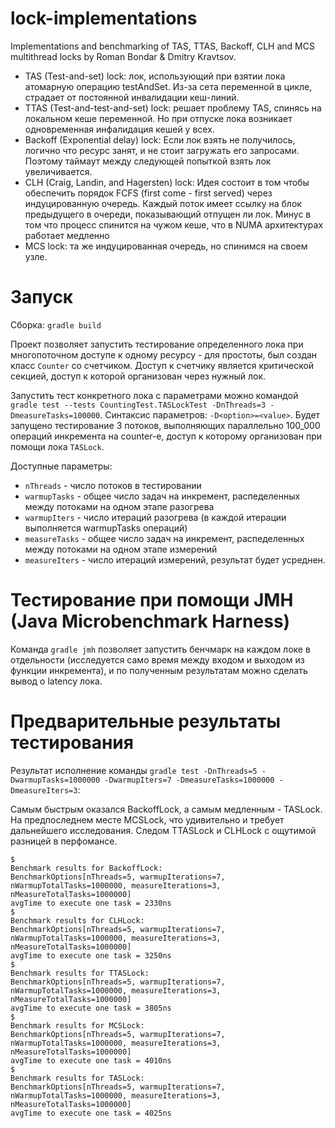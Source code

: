 # lock-implementations
Implementations and benchmarking of TAS, TTAS, Backoff, CLH and MCS multithread locks by Roman Bondar & Dmitry Kravtsov.

* TAS (Test-and-set) lock: лок, использующий при взятии лока атомарную операцию testAndSet. 
Из-за сета переменной в цикле, страдает от постоянной инвалидации кеш-линий.
* TTAS (Test-and-test-and-set) lock: решает проблему TAS, спинясь на локальном кеше переменной. 
Но при отпуске лока возникает одновременная инфалидация кешей у всех.
* Backoff (Exponential delay) lock: Если лок взять не получилось, логично что ресурс занят, и не стоит загружать его
запросами. Поэтому таймаут между следующей попыткой взять лок увеличивается.
* CLH (Craig, Landin, and Hagersten) lock: Идея состоит в том чтобы обеспечить порядок FCFS 
(first come - first served) через индуцированную очередь. Каждый поток имеет ссылку на блок предыдущего в очереди, 
показывающий отпущен ли лок. Минус в том что процесс спинится на чужом кеше, что в NUMA архитектурах работает медленно
* MCS lock: та же индуцированная очередь, но спинимся на своем узле.

# Запуск

Сборка: ```gradle build```

Проект позволяет запустить тестирование определенного лока при многопоточном доступе к одному ресурсу - для 
простоты, был создан класс ```Counter``` со счетчиком. Доступ к счетчику является критической секцией, доступ к которой
организован через нужный лок.

Запустить тест конкретного лока с параметрами можно командой 
```gradle test --tests CountingTest.TASLockTest -DnThreads=3 -DmeasureTasks=100000```. 
Синтаксис параметров: ```-D<option>=<value>```. 
Будет запущено тестирование 3 потоков, выполняющих параллельно 100_000 операций инкремента на counter-е, 
доступ к которому организован при помощи лока ```TASLock```.

Доступные параметры:
- ```nThreads``` - число потоков в тестировании
- ```warmupTasks``` - общее число задач на инкремент, распеделенных между потоками на одном этапе разогрева
- ```warmupIters``` - число итераций разогрева (в каждой итерации выполняется warmupTasks операций)
- ```measureTasks``` - общее число задач на инкремент, распеделенных между потоками на одном этапе измерений
- ```measureIters``` - число итераций измерений, результат будет усреднен.

# Тестирование при помощи JMH (Java Microbenchmark Harness) 

Команда ```gradle jmh``` позволяет запустить бенчмарк на каждом локе в отдельности 
(исследуется само время между входом и выходом из функции инкремента), и по полученным результатам можно сделать вывод
о latency лока.

# Предварительные результаты тестирования 
Результат исполнение команды `gradle test -DnThreads=5 -DwarmupTasks=1000000 -DwarmupIters=7 -DmeasureTasks=1000000 -DmeasureIters=3`:

Самым быстрым оказался BackoffLock, а самым медленным - TASLock. На предпоследнем месте MCSLock, что удивительно и требует дальнейшего исследования. Следом TTASLock и CLHLock с ощутимой разницей в перфомансе. 
~~~
$
Benchmark results for BackoffLock:
BenchmarkOptions[nThreads=5, warmupIterations=7, nWarmupTotalTasks=1000000, measureIterations=3, nMeasureTotalTasks=1000000]
avgTime to execute one task = 2330ns
$
Benchmark results for CLHLock:
BenchmarkOptions[nThreads=5, warmupIterations=7, nWarmupTotalTasks=1000000, measureIterations=3, nMeasureTotalTasks=1000000]
avgTime to execute one task = 3250ns
$
Benchmark results for TTASLock:
BenchmarkOptions[nThreads=5, warmupIterations=7, nWarmupTotalTasks=1000000, measureIterations=3, nMeasureTotalTasks=1000000]
avgTime to execute one task = 3805ns
$
Benchmark results for MCSLock:
BenchmarkOptions[nThreads=5, warmupIterations=7, nWarmupTotalTasks=1000000, measureIterations=3, nMeasureTotalTasks=1000000]
avgTime to execute one task = 4010ns
$
Benchmark results for TASLock:
BenchmarkOptions[nThreads=5, warmupIterations=7, nWarmupTotalTasks=1000000, measureIterations=3, nMeasureTotalTasks=1000000]
avgTime to execute one task = 4025ns
~~~